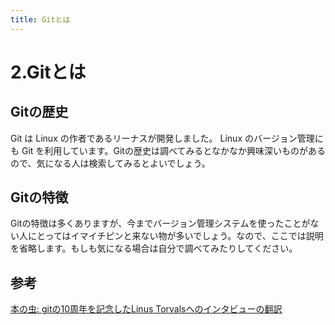 ```yaml
---
title: Gitとは
---
```


# 2.Gitとは

## Gitの歴史

Git は Linux の作者であるリーナスが開発しました。 Linux のバージョン管理にも Git を利用しています。Gitの歴史は調べてみるとなかなか興味深いものがあるので、気になる人は検索してみるとよいでしょう。

## Gitの特徴

Gitの特徴は多くありますが、今までバージョン管理システムを使ったことがない人にとってはイマイチピンと来ない物が多いでしょう。なので、ここでは説明を省略します。もしも気になる場合は自分で調べてみたりしてください。

## 参考

[本の虫: gitの10周年を記念したLinus Torvalsへのインタビューの翻訳](https://cpplover.blogspot.jp/2015/04/git10linus-torvals.html)
